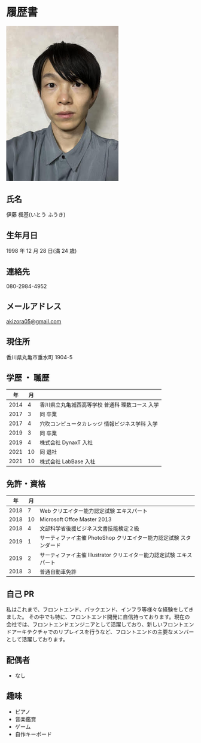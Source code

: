 # 履歴書

<img src="../asset/me.jpg" width="300px" alt="顔写真">

## 氏名

伊藤 楓基(いとう ふうき)

## 生年月日

1998 年 12 月 28 日(満 24 歳)

## 連絡先

080-2984-4952

## メールアドレス

akizora05@gmail.com

## 現住所

香川県丸亀市垂水町 1904-5

## 学歴 ・ 職歴

| 年   | 月  |                                                 |
| ---- | --- | ----------------------------------------------- |
| 2014 | 4   | 香川県立丸亀城西高等学校 普通科 理数コース 入学 |
| 2017 | 3   | 同 卒業                                         |
| 2017 | 4   | 穴吹コンピュータカレッジ 情報ビジネス学科 入学  |
| 2019 | 3   | 同 卒業                                         |
| 2019 | 4   | 株式会社 DynaxT 入社                            |
| 2021 | 10  | 同 退社                                         |
| 2021 | 10  | 株式会社 LabBase 入社                           |

## 免許・資格

| 年   | 月  |                                                                      |
| ---- | --- | -------------------------------------------------------------------- |
| 2018 | 7   | Web クリエイター能力認定試験 エキスパート                            |
| 2018 | 10  | Microsoft Offce Master 2013                                          |
| 2018 | 4   | 文部科学省後援ビジネス文書技能検定２級                               |
| 2019 | 1   | サーティファイ主催 PhotoShop クリエイター能力認定試験 スタンダード   |
| 2019 | 2   | サーティファイ主催 Illustrator クリエイター能力認定試験 エキスパート |
| 2018 | 3   | 普通自動車免許                                                       |

## 自己 PR

私はこれまで、フロントエンド、バックエンド、インフラ等様々な経験をしてきました。
その中でも特に、フロントエンド開発に自信持っております。現在の会社では、フロントエンドエンジニアとして活躍しており、新しいフロントエンドアーキテクチャでのリプレイスを行うなど、フロントエンドの主要なメンバーとして活躍しております。

## 配偶者

- なし

## 趣味

- ピアノ
- 音楽鑑賞
- ゲーム
- 自作キーボード
